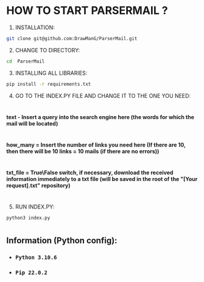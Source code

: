 # HOW TO START PARSERMAIL ?

1.  INSTALLATION:
```bash 
git clone git@github.com:DrawManG/ParserMail.git
```
2.  CHANGE TO DIRECTORY:
```bash
cd  ParserMail
```
3. INSTALLING ALL LIBRARIES:
```bash
pip install -r requirements.txt
```
4.  GO TO THE INDEX.PY FILE AND CHANGE IT TO THE ONE YOU NEED:
#
#### **text** - Insert a query into the search engine here (the words for which the mail will be located)
#
#### **how_many** = Insert the number of links you need here (If there are 10, then there will be 10 links = 10 mails (if there are no errors))
#
#### **txt_file** = True\False switch, if necessary, download the received information immediately to a txt file (will be saved in the root of the "[Your request].txt" repository)
#
5.  RUN INDEX.PY:
```bash
python3 index.py
```

#
## Information (Python config):
+ ### ``Python 3.10.6``
+ ### ``Pip 22.0.2``

#